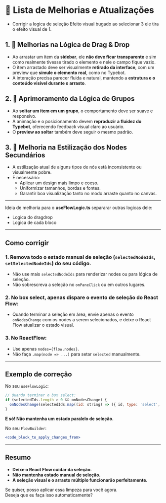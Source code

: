 # 📌 Lista de Melhorias e Atualizações


- Corrigir a logica de seleção Efeito visual bugado ao selecionar 3 ele tira o efeito visual de 1.

## 1. 🔄 Melhorias na Lógica de Drag & Drop

- Ao arrastar um item da **sidebar**, ele **não deve ficar transparente** e sim como realmente tivesse tirado o elemento e nele o campo fique vazio.
- O item arrastado deve ser visualmente **retirado da interface**, com um preview que **simule o elemento real**, como no Typebot.
- A interação precisa parecer fluida e natural, mantendo a **estrutura e o conteúdo visível durante o arrasto**.

## 2. 🧩 Aprimoramento da Lógica de Grupos

- Ao **soltar um item em um grupo**, o comportamento deve ser suave e responsivo.
- A animação e o posicionamento devem **reproduzir a fluidez do Typebot**, oferecendo feedback visual claro ao usuário.
- O **preview ao soltar** também deve seguir o mesmo padrão.

## 3. 🎨 Melhoria na Estilização dos Nodes Secundários

- A estilização atual de alguns tipos de nós está inconsistente ou visualmente pobre.
- É necessário:
  - Aplicar um design mais limpo e coeso.
  - Uniformizar tamanhos, bordas e fontes.
  - Garantir boa visualização tanto no modo arraste quanto no canvas.

---

Ideia de melhoria para o **useFlowLogic.ts** separarar outras logicas dele:

- Logica do dragdrop
- Logica de cada bloco

---

## Como corrigir

### 1. **Remova todo o estado manual de seleção (`selectedNodeIds`, `setSelectedNodeIds`) do seu código.**
- Não use mais `selectedNodeIds` para renderizar nodes ou para lógica de seleção.
- Não sobrescreva a seleção no `onPaneClick` ou em outros lugares.

### 2. **No box select, apenas dispare o evento de seleção do React Flow:**
- Quando terminar a seleção em área, envie apenas o evento `onNodesChange` com os nodes a serem selecionados, e deixe o React Flow atualizar o estado visual.

### 3. **No ReactFlow:**
- Use apenas `nodes={flow.nodes}`.
- Não faça `.map(node => ...)` para setar `selected` manualmente.

---

## Exemplo de correção

No seu `useFlowLogic`:
```js
// Quando terminar o box select:
if (selectedIds.length > 0 && onNodesChange) {
  onNodesChange(selectedIds.map((id: string) => ({ id, type: 'select', selected: true })));
}
```
**E só! Não mantenha um estado paralelo de seleção.**

No seu `FlowBuilder`:
```jsx
<code_block_to_apply_changes_from>
```

---

## Resumo

- **Deixe o React Flow cuidar da seleção.**
- **Não mantenha estado manual de seleção.**
- **A seleção visual e o arrasto múltiplo funcionarão perfeitamente.**

Se quiser, posso aplicar essa limpeza para você agora.  
Deseja que eu faça isso automaticamente?


